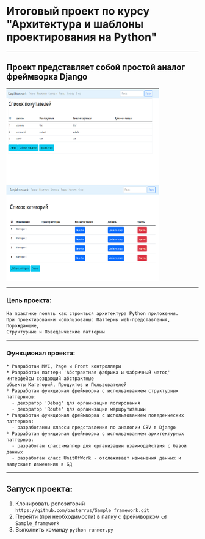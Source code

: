 # Итоговый проект по курсу "Архитектура и шаблоны проектирования на Python"
___
## Проект представляет собой простой аналог фреймворка Django
<img src="img/Screenshot_13.png" width="400" height="250"> <img src="img/Screenshot_14.png" width="400" height="250">
___
### Цель проекта: 
    На практике понять как строиться архитектура Python приложения. 
    При проектировании использованы: Паттерны web-представления, Порождающие, 
    Структурные и Поведенческие паттерны
___
### Функционал проекта:
    * Разработан MVC, Page и Front контроллеры
    * Разработан паттерн 'Абстрактная фабрика и Фабричный метод' интерфейсы создающий абстрактные 
    объекты Категорий, Продуктов и Пользователей
    * Разработан функционал фреймворка с использованием структурных паттерннов:
      - декоратор 'Debug' для организации логирования 
      - декоратор 'Route' для организации маршрутизации
    * Разработан функционал фреймворка с использованием поведенческих паттернов:
      - разработанны классы представления по аналогии CBV в Django
    * Разработан функционал фреймворка с использованием архитектурных паттернов:
      - разработан класс-маппер для организации взаимодействия с базой данных
      - разработан класс UnitOfWork - отслеживает изменения данных и запускает изменения в БД
___
## Запуск проекта:
1. Клонировать репозиторий `https://github.com/basterrus/Sample_framework.git` 
2. Перейти (при необходимости) в папку с фреймворком `cd Sample_framework`
3. Выполнить команду `python runner.py `